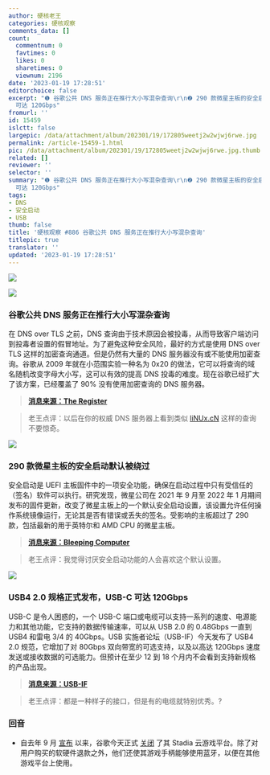 ```yaml
---
author: 硬核老王
categories: 硬核观察
comments_data: []
count:
  commentnum: 0
  favtimes: 0
  likes: 0
  sharetimes: 0
  viewnum: 2196
date: '2023-01-19 17:28:51'
editorchoice: false
excerpt: "❶ 谷歌公共 DNS 服务正在推行大小写混杂查询\r\n❷ 290 款微星主板的安全启动默认被绕过\r\n❸ USB4 2.0 规格正式发布，USB-C
  可达 120Gbps"
fromurl: ''
id: 15459
islctt: false
largepic: /data/attachment/album/202301/19/172805weetj2w2wjwj6rwe.jpg
permalink: /article-15459-1.html
pic: /data/attachment/album/202301/19/172805weetj2w2wjwj6rwe.jpg.thumb.jpg
related: []
reviewer: ''
selector: ''
summary: "❶ 谷歌公共 DNS 服务正在推行大小写混杂查询\r\n❷ 290 款微星主板的安全启动默认被绕过\r\n❸ USB4 2.0 规格正式发布，USB-C
  可达 120Gbps"
tags:
- DNS
- 安全启动
- USB
thumb: false
title: '硬核观察 #886 谷歌公共 DNS 服务正在推行大小写混杂查询'
titlepic: true
translator: ''
updated: '2023-01-19 17:28:51'
---
```


![](/data/attachment/album/202301/19/172805weetj2w2wjwj6rwe.jpg)


![](/data/attachment/album/202301/19/172813h72ozuko662v9pu8.jpg)


### 谷歌公共 DNS 服务正在推行大小写混杂查询


在 DNS over TLS 之前，DNS 查询由于技术原因会被投毒，从而导致客户端访问到投毒者设置的假冒地址。为了避免这种安全风险，最好的方式是使用 DNS over TLS 这样的加密查询通道。但是仍然有大量的 DNS 服务器没有或不能使用加密查询。谷歌从 2009 年就在小范围实验一种名为 0x20 的做法，它可以将查询的域名随机改变字母大小写，这可以有效的提高 DNS 投毒的难度。现在谷歌已经扩大了该方案，已经覆盖了 90% 没有使用加密查询的 DNS 服务器。



> 
> **[消息来源：The Register](https://www.theregister.com/2023/01/19/google_dns_queries/)**
> 
> 
> 



> 
> 老王点评：以后在你的权威 DNS 服务器上看到类似 [liNUx.cN](http://linux.cn/) 这样的查询不要惊奇。
> 
> 
> 


![](/data/attachment/album/202301/19/172822vj2j4ed3jy7k2s6y.jpg)


### 290 款微星主板的安全启动默认被绕过


安全启动是 UEFI 主板固件中的一项安全功能，确保在启动过程中只有受信任的（签名）软件可以执行。研究发现，微星公司在 2021 年 9 月至 2022 年 1 月期间发布的固件更新，改变了微星主板上的一个默认安全启动设置，该设置允许任何操作系统镜像运行，无论其是否有错误或丢失的签名。受影响的主板超过了 290 款，包括最新的用于英特尔和 AMD CPU 的微星主板。



> 
> **[消息来源：Bleeping Computer](https://www.bleepingcomputer.com/news/security/msi-accidentally-breaks-secure-boot-for-hundreds-of-motherboards/)**
> 
> 
> 



> 
> 老王点评：我觉得讨厌安全启动功能的人会喜欢这个默认设置。
> 
> 
> 


![](/data/attachment/album/202301/19/172834g3fk3y5xyomomlmk.jpg)


### USB4 2.0 规格正式发布，USB-C 可达 120Gbps


USB-C 是令人困惑的，一个 USB-C 端口或电缆可以支持一系列的速度、电源能力和其他功能，它支持的数据传输速率，可以从 USB 2.0 的 0.48Gbps 一直到 USB4 和雷电 3/4 的 40Gbps。USB 实施者论坛（USB-IF）今天发布了 USB4 2.0 规范，它增加了对 80Gbps 双向带宽的可选支持，以及以高达 120Gbps 速度发送或接收数据的可选能力。但预计在至少 12 到 18 个月内不会看到支持新规格的产品出现。



> 
> **[消息来源：USB-IF](https://www.usb.org/document-library/usb4r-specification-v20)**
> 
> 
> 



> 
> 老王点评：都是一种样子的接口，但是有的电缆就特别优秀。?
> 
> 
> 


### 回音


* 自去年 9 月 [宣布](/article-15090-1.html) 以来，谷歌今天正式 [关闭](https://www.macrumors.com/2023/01/18/googles-stadia-shuts-down-today/) 了其 Stadia 云游戏平台。除了对用户购买的软硬件退款之外，他们还使其游戏手柄能够使用蓝牙，以便在其他游戏平台上使用。